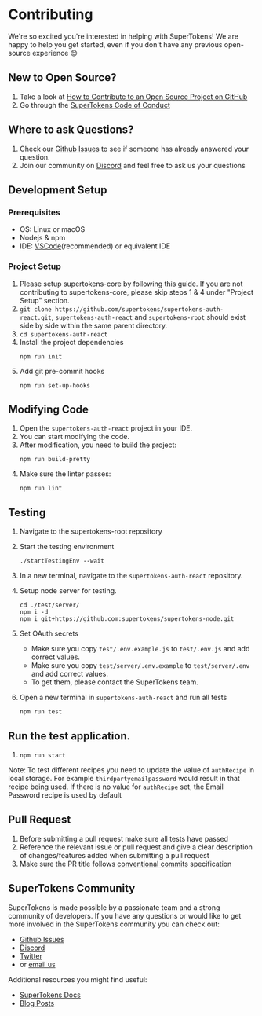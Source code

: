 # Contributing

We're so excited you're interested in helping with SuperTokens! We are happy to help you get started, even if you don't have any previous open-source experience :blush:

## New to Open Source?

1. Take a look at [How to Contribute to an Open Source Project on GitHub](https://egghead.io/courses/how-to-contribute-to-an-open-source-project-on-github)
2. Go through the [SuperTokens Code of Conduct](https://github.com/supertokens/supertokens-auth-react/blob/master/CODE_OF_CONDUCT.md)

## Where to ask Questions?

1. Check our [Github Issues](https://github.com/supertokens/supertokens-auth-react/issues) to see if someone has already answered your question.
2. Join our community on [Discord](https://supertokens.io/discord) and feel free to ask us your questions

## Development Setup

### Prerequisites

-   OS: Linux or macOS
-   Nodejs & npm
-   IDE: [VSCode](https://code.visualstudio.com/download)(recommended) or equivalent IDE

### Project Setup

1. Please setup supertokens-core by following this guide. If you are not contributing to supertokens-core, please skip steps 1 & 4 under "Project Setup" section.
2. `git clone https://github.com/supertokens/supertokens-auth-react.git`, `supertokens-auth-react` and `supertokens-root` should exist side by side within the same parent directory.
3. `cd supertokens-auth-react`
4. Install the project dependencies
    ```
    npm run init
    ```
5. Add git pre-commit hooks
    ```
    npm run set-up-hooks
    ```

## Modifying Code

1. Open the `supertokens-auth-react` project in your IDE.
2. You can start modifying the code.
3. After modification, you need to build the project:
    ```
    npm run build-pretty
    ```
4. Make sure the linter passes:
    ```
    npm run lint
    ```

## Testing

1. Navigate to the supertokens-root repository
2. Start the testing environment

    ```
    ./startTestingEnv --wait
    ```

3. In a new terminal, navigate to the `supertokens-auth-react` repository.

4. Setup node server for testing.

    ```
    cd ./test/server/
    npm i -d
    npm i git+https://github.com:supertokens/supertokens-node.git
    ```

5. Set OAuth secrets

    - Make sure you copy `test/.env.example.js` to `test/.env.js` and add correct values.
    - Make sure you copy `test/server/.env.example` to `test/server/.env` and add correct values.
    - To get them, please contact the SuperTokens team.

6. Open a new terminal in `supertokens-auth-react` and run all tests

    ```
    npm run test
    ```

## Run the test application.

1. `npm run start`

Note: To test different recipes you need to update the value of `authRecipe` in local storage. For example `thirdpartyemailpassword` would result in that recipe being used. If there is no value for `authRecipe` set, the Email Password recipe is used by default

## Pull Request

1. Before submitting a pull request make sure all tests have passed
2. Reference the relevant issue or pull request and give a clear description of changes/features added when submitting a pull request
3. Make sure the PR title follows [conventional commits](https://www.conventionalcommits.org/en/v1.0.0/) specification

## SuperTokens Community

SuperTokens is made possible by a passionate team and a strong community of developers. If you have any questions or would like to get more involved in the SuperTokens community you can check out:

-   [Github Issues](https://github.com/supertokens/supertokens-auth-react/issues)
-   [Discord](https://supertokens.io/discord)
-   [Twitter](https://twitter.com/supertokensio)
-   or [email us](mailto:team@supertokens.io)

Additional resources you might find useful:

-   [SuperTokens Docs](https://supertokens.io/docs/community/getting-started/installation)
-   [Blog Posts](https://supertokens.io/blog/)
